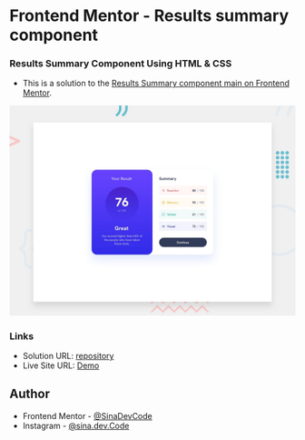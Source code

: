 # Frontend Mentor - Results summary component

### Results Summary Component Using HTML & CSS

-   This is a solution to the [Results Summary component main on Frontend Mentor](https://www.frontendmentor.io/challenges/results-summary-component-CE_K6s0maV).

![Design preview for the QR code component coding challenge](./design/desktop-preview.jpg)

### Links

-   Solution URL: [repository](https://github.com/SinaDevCode/results-summary-component-main)
-   Live Site URL: [Demo](https://sinadevcode.github.io/results-summary-component-main/)

## Author

-   Frontend Mentor - [@SinaDevCode](https://www.frontendmentor.io/profile/SinaDevCode)
-   Instagram - [@sina.dev.Code](https://www.instagram.com/sina.dev.code)
